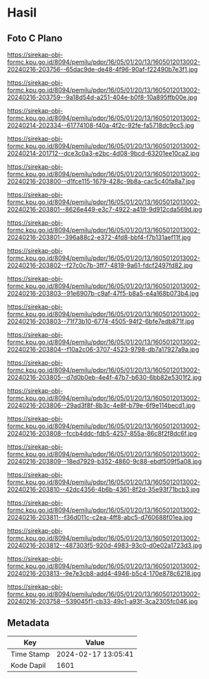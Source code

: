 # Hasil

## Foto C Plano

https://sirekap-obj-formc.kpu.go.id/8094/pemilu/pdpr/16/05/01/20/13/1605012013002-20240216-203756--65dac9de-de48-4f96-90af-f22490b7e3f1.jpg

https://sirekap-obj-formc.kpu.go.id/8094/pemilu/pdpr/16/05/01/20/13/1605012013002-20240216-203759--9a18d54d-a251-404e-b0f8-10a895ffb00e.jpg

https://sirekap-obj-formc.kpu.go.id/8094/pemilu/pdpr/16/05/01/20/13/1605012013002-20240214-202334--61774108-f40a-4f2c-92fe-fa5718dc9cc5.jpg

https://sirekap-obj-formc.kpu.go.id/8094/pemilu/pdpr/16/05/01/20/13/1605012013002-20240214-201712--dce3c0a3-e2bc-4d08-9bcd-63201ee10ca2.jpg

https://sirekap-obj-formc.kpu.go.id/8094/pemilu/pdpr/16/05/01/20/13/1605012013002-20240216-203800--d1fce115-1679-428c-9b8a-cac5c40fa8a7.jpg

https://sirekap-obj-formc.kpu.go.id/8094/pemilu/pdpr/16/05/01/20/13/1605012013002-20240216-203801--8626e449-e3c7-4922-a419-9d912cda569d.jpg

https://sirekap-obj-formc.kpu.go.id/8094/pemilu/pdpr/16/05/01/20/13/1605012013002-20240216-203801--396a88c2-e372-4fd8-bbf4-f7b131aef11f.jpg

https://sirekap-obj-formc.kpu.go.id/8094/pemilu/pdpr/16/05/01/20/13/1605012013002-20240216-203802--f27c0c7b-3ff7-4819-9a61-fdcf2497fd82.jpg

https://sirekap-obj-formc.kpu.go.id/8094/pemilu/pdpr/16/05/01/20/13/1605012013002-20240216-203803--91e6907b-c9af-47f5-b8a5-e4a168b073b4.jpg

https://sirekap-obj-formc.kpu.go.id/8094/pemilu/pdpr/16/05/01/20/13/1605012013002-20240216-203803--71f73b10-6774-4505-94f2-6bfe7edb871f.jpg

https://sirekap-obj-formc.kpu.go.id/8094/pemilu/pdpr/16/05/01/20/13/1605012013002-20240216-203804--f10a2c06-3707-4523-9798-db7a17927a9a.jpg

https://sirekap-obj-formc.kpu.go.id/8094/pemilu/pdpr/16/05/01/20/13/1605012013002-20240216-203805--d7d0b0eb-4e4f-47b7-b630-6bb82e5301f2.jpg

https://sirekap-obj-formc.kpu.go.id/8094/pemilu/pdpr/16/05/01/20/13/1605012013002-20240216-203806--29ad3f8f-8b3c-4e8f-b79e-6f9e114becd1.jpg

https://sirekap-obj-formc.kpu.go.id/8094/pemilu/pdpr/16/05/01/20/13/1605012013002-20240216-203808--fccb4ddc-fdb5-4257-855a-86c8f2f8dc6f.jpg

https://sirekap-obj-formc.kpu.go.id/8094/pemilu/pdpr/16/05/01/20/13/1605012013002-20240216-203809--18ed7929-b352-4860-9c88-ebdf509f5a08.jpg

https://sirekap-obj-formc.kpu.go.id/8094/pemilu/pdpr/16/05/01/20/13/1605012013002-20240216-203810--42dc4356-4b6b-4361-8f2d-35e93f71bcb3.jpg

https://sirekap-obj-formc.kpu.go.id/8094/pemilu/pdpr/16/05/01/20/13/1605012013002-20240216-203811--f36d011c-c2ea-4ff8-abc5-d760688f01ea.jpg

https://sirekap-obj-formc.kpu.go.id/8094/pemilu/pdpr/16/05/01/20/13/1605012013002-20240216-203812--487303f5-920d-4983-93c0-d0e02a1723d3.jpg

https://sirekap-obj-formc.kpu.go.id/8094/pemilu/pdpr/16/05/01/20/13/1605012013002-20240216-203813--9e7e3cb8-add4-4946-b5c4-170e878c6218.jpg

https://sirekap-obj-formc.kpu.go.id/8094/pemilu/pdpr/16/05/01/20/13/1605012013002-20240216-203758--539045f1-cb33-49c1-a93f-3ca2305fc046.jpg


## Metadata

| Key        | Value               |
| ---------- | ------------------- |
| Time Stamp | 2024-02-17 13:05:41 |
| Kode Dapil | 1601                |



